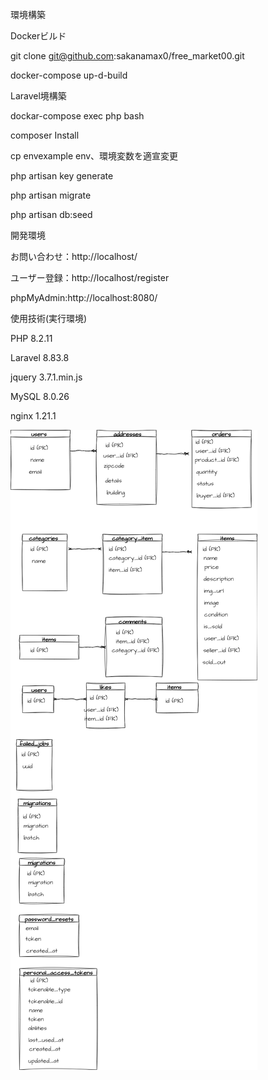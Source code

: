 環境構築

Dockerビルド

git clone git@github.com:sakanamax0/free_market00.git

docker-compose up-d-build

Laravel境構築

dockar-compose exec php bash

composer Install

cp envexample env、環境変数を適宣変更

php artisan key generate

php artisan migrate

php artisan db:seed

開発環境

お問い合わせ：http://localhost/

ユーザー登録：http://localhost/register

phpMyAdmin:http://localhost:8080/

使用技術(実行環境)

PHP 8.2.11

Laravel 8.83.8

jquery 3.7.1.min.js

MySQL 8.0.26

nginx 1.21.1

![ER図](free_market.drawio.png)
